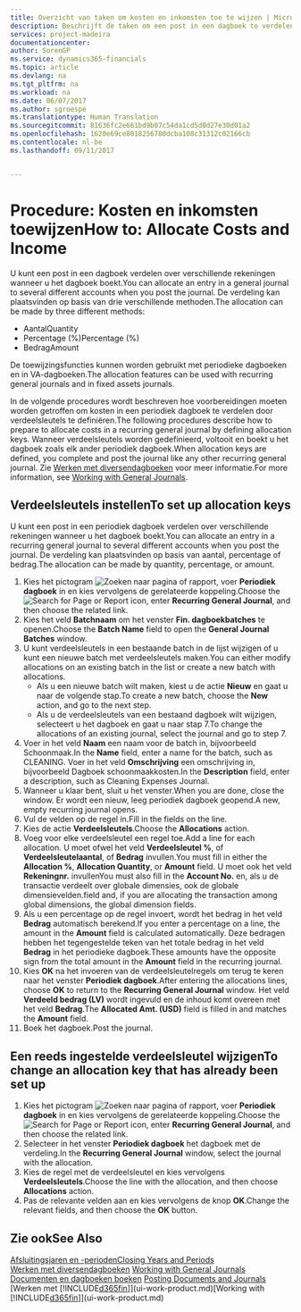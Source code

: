 ```yaml
---
title: Overzicht van taken om kosten en inkomsten toe te wijzen | Microsoft Docs
description: Beschrijft de taken om een post in een dagboek te verdelen over verschillende rekeningen wanneer u het dagboek boekt.
services: project-madeira
documentationcenter: 
author: SorenGP
ms.service: dynamics365-financials
ms.topic: article
ms.devlang: na
ms.tgt_pltfrm: na
ms.workload: na
ms.date: 06/07/2017
ms.author: sgroespe
ms.translationtype: Human Translation
ms.sourcegitcommit: 81636fc2e661bd9b07c54da1cd5d0d27e30d01a2
ms.openlocfilehash: 1620e69ce8018256780dcba108c31312c02166cb
ms.contentlocale: nl-be
ms.lasthandoff: 09/11/2017


---
```

# <a name="how-to-allocate-costs-and-income"></a><span data-ttu-id="df7ce-103">Procedure: Kosten en inkomsten toewijzen</span><span class="sxs-lookup"><span data-stu-id="df7ce-103">How to: Allocate Costs and Income</span></span>
<span data-ttu-id="df7ce-104">U kunt een post in een dagboek verdelen over verschillende rekeningen wanneer u het dagboek boekt.</span><span class="sxs-lookup"><span data-stu-id="df7ce-104">You can allocate an entry in a general journal to several different accounts when you post the journal.</span></span> <span data-ttu-id="df7ce-105">De verdeling kan plaatsvinden op basis van drie verschillende methoden.</span><span class="sxs-lookup"><span data-stu-id="df7ce-105">The allocation can be made by three different methods:</span></span>

* <span data-ttu-id="df7ce-106">Aantal</span><span class="sxs-lookup"><span data-stu-id="df7ce-106">Quantity</span></span>
* <span data-ttu-id="df7ce-107">Percentage (%)</span><span class="sxs-lookup"><span data-stu-id="df7ce-107">Percentage (%)</span></span>
* <span data-ttu-id="df7ce-108">Bedrag</span><span class="sxs-lookup"><span data-stu-id="df7ce-108">Amount</span></span>

<span data-ttu-id="df7ce-109">De toewijzingsfuncties kunnen worden gebruikt met periodieke dagboeken en in VA-dagboeken.</span><span class="sxs-lookup"><span data-stu-id="df7ce-109">The allocation features can be used with recurring general journals and in fixed assets journals.</span></span>
<!--You can also distribute the cost or revenue of a line to an intercompany partner when you post a sales or purchase document. When you post the document, a line will be posted in your general journal, and a corresponding line will be created in the intercompany outbox.-->

<span data-ttu-id="df7ce-110">In de volgende procedures wordt beschreven hoe voorbereidingen moeten worden getroffen om kosten in een periodiek dagboek te verdelen door verdeelsleutels te definiëren.</span><span class="sxs-lookup"><span data-stu-id="df7ce-110">The following procedures describe how to prepare to allocate costs in a recurring general journal by defining allocation keys.</span></span> <span data-ttu-id="df7ce-111">Wanneer verdeelsleutels worden gedefinieerd, voltooit en boekt u het dagboek zoals elk ander periodiek dagboek.</span><span class="sxs-lookup"><span data-stu-id="df7ce-111">When allocation keys are defined, you complete and post the journal like any other recurring general journal.</span></span> <span data-ttu-id="df7ce-112">Zie [Werken met diversendagboeken](ui-work-general-journals.md) voor meer informatie.</span><span class="sxs-lookup"><span data-stu-id="df7ce-112">For more information, see [Working with General Journals](ui-work-general-journals.md).</span></span>

## <a name="to-set-up-allocation-keys"></a><span data-ttu-id="df7ce-113">Verdeelsleutels instellen</span><span class="sxs-lookup"><span data-stu-id="df7ce-113">To set up allocation keys</span></span>
<span data-ttu-id="df7ce-114">U kunt een post in een periodiek dagboek verdelen over verschillende rekeningen wanneer u het dagboek boekt.</span><span class="sxs-lookup"><span data-stu-id="df7ce-114">You can allocate an entry in a recurring general journal to several different accounts when you post the journal.</span></span> <span data-ttu-id="df7ce-115">De verdeling kan plaatsvinden op basis van aantal, percentage of bedrag.</span><span class="sxs-lookup"><span data-stu-id="df7ce-115">The allocation can be made by quantity, percentage, or amount.</span></span>
1. <span data-ttu-id="df7ce-116">Kies het pictogram ![Zoeken naar pagina of rapport](media/ui-search/search_small.png "pictogram Zoeken naar pagina of rapport"), voer **Periodiek dagboek** in en kies vervolgens de gerelateerde koppeling.</span><span class="sxs-lookup"><span data-stu-id="df7ce-116">Choose the ![Search for Page or Report](media/ui-search/search_small.png "Search for Page or Report icon") icon, enter **Recurring General Journal**, and then choose the related link.</span></span>
2. <span data-ttu-id="df7ce-117">Kies het veld **Batchnaam** om het venster **Fin. dagboekbatches** te openen.</span><span class="sxs-lookup"><span data-stu-id="df7ce-117">Choose the **Batch Name** field to open the **General Journal Batches** window.</span></span>
3. <span data-ttu-id="df7ce-118">U kunt verdeelsleutels in een bestaande batch in de lijst wijzigen of u kunt een nieuwe batch met verdeelsleutels maken.</span><span class="sxs-lookup"><span data-stu-id="df7ce-118">You can either modify allocations on an existing batch in the list or create a new batch with allocations.</span></span>
   * <span data-ttu-id="df7ce-119">Als u een nieuwe batch wilt maken, kiest u de actie **Nieuw** en gaat u naar de volgende stap.</span><span class="sxs-lookup"><span data-stu-id="df7ce-119">To create a new batch, choose the **New** action, and go to the next step.</span></span>
   * <span data-ttu-id="df7ce-120">Als u de verdeelsleutels van een bestaand dagboek wilt wijzigen, selecteert u het dagboek en gaat u naar stap 7.</span><span class="sxs-lookup"><span data-stu-id="df7ce-120">To change the allocations of an existing journal, select the journal and go to step 7.</span></span>    
4. <span data-ttu-id="df7ce-121">Voer in het veld **Naam** een naam voor de batch in, bijvoorbeeld Schoonmaak.</span><span class="sxs-lookup"><span data-stu-id="df7ce-121">In the **Name** field, enter a name for the batch, such as CLEANING.</span></span> <span data-ttu-id="df7ce-122">Voer in het veld **Omschrijving** een omschrijving in, bijvoorbeeld Dagboek schoonmaakkosten.</span><span class="sxs-lookup"><span data-stu-id="df7ce-122">In the **Description** field, enter a description, such as Cleaning Expenses Journal.</span></span>
5. <span data-ttu-id="df7ce-123">Wanneer u klaar bent, sluit u het venster.</span><span class="sxs-lookup"><span data-stu-id="df7ce-123">When you are done, close the window.</span></span> <span data-ttu-id="df7ce-124">Er wordt een nieuw, leeg periodiek dagboek geopend.</span><span class="sxs-lookup"><span data-stu-id="df7ce-124">A new, empty recurring journal opens.</span></span>
6. <span data-ttu-id="df7ce-125">Vul de velden op de regel in.</span><span class="sxs-lookup"><span data-stu-id="df7ce-125">Fill in the fields on the line.</span></span>
7. <span data-ttu-id="df7ce-126">Kies de actie **Verdeelsleutels**.</span><span class="sxs-lookup"><span data-stu-id="df7ce-126">Choose the **Allocations** action.</span></span>
8. <span data-ttu-id="df7ce-127">Voeg voor elke verdeelsleutel een regel toe.</span><span class="sxs-lookup"><span data-stu-id="df7ce-127">Add a line for each allocation.</span></span> <span data-ttu-id="df7ce-128">U moet ofwel het veld **Verdeelsleutel %**, of **Verdeelsleutelaantal**, of **Bedrag** invullen.</span><span class="sxs-lookup"><span data-stu-id="df7ce-128">You must fill in either the **Allocation %**, **Allocation Quantity**, or **Amount** field.</span></span> <span data-ttu-id="df7ce-129">U moet ook het veld **Rekeningnr.** invullen</span><span class="sxs-lookup"><span data-stu-id="df7ce-129">You must also fill in the **Account No.**</span></span> <span data-ttu-id="df7ce-130">en, als u de transactie verdeelt over globale dimensies, ook de globale dimensievelden.</span><span class="sxs-lookup"><span data-stu-id="df7ce-130">field and, if you are allocating the transaction among global dimensions, the global dimension fields.</span></span>
9. <span data-ttu-id="df7ce-131">Als u een percentage op de regel invoert, wordt het bedrag in het veld **Bedrag** automatisch berekend.</span><span class="sxs-lookup"><span data-stu-id="df7ce-131">If you enter a percentage on a line, the amount in the **Amount** field is calculated automatically.</span></span> <span data-ttu-id="df7ce-132">Deze bedragen hebben het tegengestelde teken van het totale bedrag in het veld **Bedrag** in het periodieke dagboek.</span><span class="sxs-lookup"><span data-stu-id="df7ce-132">These amounts have the opposite sign from the total amount in the **Amount** field in the recurring journal.</span></span>
10. <span data-ttu-id="df7ce-133">Kies **OK** na het invoeren van de verdeelsleutelregels om terug te keren naar het venster **Periodiek dagboek**.</span><span class="sxs-lookup"><span data-stu-id="df7ce-133">After entering the allocations lines, choose **OK** to return to the **Recurring General Journal** window.</span></span> <span data-ttu-id="df7ce-134">Het veld **Verdeeld bedrag (LV)** wordt ingevuld en de inhoud komt overeen met het veld **Bedrag**.</span><span class="sxs-lookup"><span data-stu-id="df7ce-134">The **Allocated Amt. (USD)** field is filled in and matches the **Amount** field.</span></span>
11. <span data-ttu-id="df7ce-135">Boek het dagboek.</span><span class="sxs-lookup"><span data-stu-id="df7ce-135">Post the journal.</span></span>

## <a name="to-change-an-allocation-key-that-has-already-been-set-up"></a><span data-ttu-id="df7ce-136">Een reeds ingestelde verdeelsleutel wijzigen</span><span class="sxs-lookup"><span data-stu-id="df7ce-136">To change an allocation key that has already been set up</span></span>
1. <span data-ttu-id="df7ce-137">Kies het pictogram ![Zoeken naar pagina of rapport](media/ui-search/search_small.png "pictogram Zoeken naar pagina of rapport"), voer **Periodiek dagboek** in en kies vervolgens de gerelateerde koppeling.</span><span class="sxs-lookup"><span data-stu-id="df7ce-137">Choose the ![Search for Page or Report](media/ui-search/search_small.png "Search for Page or Report icon") icon, enter **Recurring General Journal**, and then choose the related link.</span></span>
2. <span data-ttu-id="df7ce-138">Selecteer in het venster **Periodiek dagboek** het dagboek met de verdeling.</span><span class="sxs-lookup"><span data-stu-id="df7ce-138">In the **Recurring General Journal** window, select the journal with the allocation.</span></span>
3. <span data-ttu-id="df7ce-139">Kies de regel met de verdeelsleutel en kies vervolgens **Verdeelsleutels**.</span><span class="sxs-lookup"><span data-stu-id="df7ce-139">Choose the line with the allocation, and then choose **Allocations** action.</span></span>
4. <span data-ttu-id="df7ce-140">Pas de relevante velden aan en kies vervolgens de knop **OK**.</span><span class="sxs-lookup"><span data-stu-id="df7ce-140">Change the relevant fields, and then choose the **OK** button.</span></span>

## <a name="see-also"></a><span data-ttu-id="df7ce-141">Zie ook</span><span class="sxs-lookup"><span data-stu-id="df7ce-141">See Also</span></span>
[<span data-ttu-id="df7ce-142">Afsluitingsjaren en -perioden</span><span class="sxs-lookup"><span data-stu-id="df7ce-142">Closing Years and Periods</span></span>](year-close-years-periods.md)  
<span data-ttu-id="df7ce-143">[Werken met diversendagboeken](ui-work-general-journals.md)  </span><span class="sxs-lookup"><span data-stu-id="df7ce-143">[Working with General Journals](ui-work-general-journals.md)  </span></span>  
<span data-ttu-id="df7ce-144">[Documenten en dagboeken boeken](ui-post-documents-journals.md)  </span><span class="sxs-lookup"><span data-stu-id="df7ce-144">[Posting Documents and Journals](ui-post-documents-journals.md)  </span></span>  
<span data-ttu-id="df7ce-145">[Werken met [!INCLUDE[d365fin](includes/d365fin_md.md)]](ui-work-product.md)</span><span class="sxs-lookup"><span data-stu-id="df7ce-145">[Working with [!INCLUDE[d365fin](includes/d365fin_md.md)]](ui-work-product.md)</span></span>

